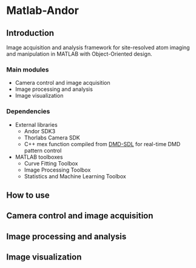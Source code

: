 # Matlab-Andor

## Introduction
Image acquisition and analysis framework for site-resolved atom imaging and manipulation in MATLAB with Object-Oriented design.

### Main modules
- Camera control and image acquisition
- Image processing and analysis
- Image visualization

### Dependencies
- External libraries
    - Andor SDK3
    - Thorlabs Camera SDK
    - C++ mex function compiled from [DMD-SDL](https://github.com/ChinLabQMS/DMD-SDL) for real-time DMD pattern control
- MATLAB toolboxes
    - Curve Fitting Toolbox
    - Image Processing Toolbox
    - Statistics and Machine Learning Toolbox

## How to use

## Camera control and image acquisition
## Image processing and analysis
## Image visualization
